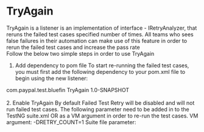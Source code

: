 TryAgain
========
TryAgain is a listener is an implementation of interface - IRetryAnalyzer, that reruns the failed test cases specified number of times.
All teams who sees false failures in their automation can make use of this feature in order to rerun the failed test cases and increase the pass rate
<br>
Follow the below two simple steps in order to use TryAgain
<br>
1. Add dependency to pom file
To start re-running the failed test cases, you must first add the following dependency to your pom.xml file to begin using the new listener:
 <dependency>
 <groupId>com.paypal.test.bluefin</groupId>
 <artifactId>TryAgain</artifactId>
 <version>1.0-SNAPSHOT</version>
 </dependency>
</br>
<br>
2. Enable TryAgain 
By default Failed Test Retry will be disabled and will not run failed test cases. 
The following parameter need to be added in to the TestNG suite.xml OR as a VM argument in order to re-run the test cases.
VM argument: -DRETRY_COUNT=1
Suite file parameter: <parameter name="retrycount" value="1"></parameter>
</br>
